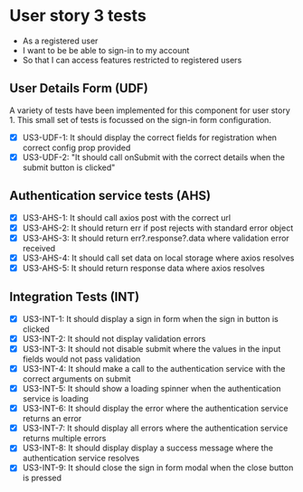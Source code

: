 # User story 3 tests

- As a registered user
- I want to be be able to sign-in to my account
- So that I can access features restricted to registered users

## User Details Form (UDF)

A variety of tests have been implemented for this component for user story 1. This small set of tests is focussed on the sign-in form configuration.

- [x] US3-UDF-1: It should display the correct fields for registration when correct config prop provided
- [x] US3-UDF-2: "It should call onSubmit with the correct details when the submit button is clicked"

## Authentication service tests (AHS)

- [x] US3-AHS-1: It should call axios post with the correct url
- [x] US3-AHS-2: It should return err if post rejects with standard error object
- [x] US3-AHS-3: It should return err?.response?.data where validation error received
- [x] US3-AHS-4: It should call set data on local storage where axios resolves
- [x] US3-AHS-5: It should return response data where axios resolves

## Integration Tests (INT)

- [x] US3-INT-1: It should display a sign in form when the sign in button is clicked
- [x] US3-INT-2: It should not display validation errors
- [x] US3-INT-3: It should not disable submit where the values in the input fields would not pass validation
- [x] US3-INT-4: It should make a call to the authentication service with the correct arguments on submit
- [x] US3-INT-5: It should show a loading spinner when the authentication service is loading
- [x] US3-INT-6: It should display the error where the authentication service returns an error
- [x] US3-INT-7: It should display all errors where the authentication service returns multiple errors
- [x] US3-INT-8: It should display display a success message where the authentication service resolves
- [x] US3-INT-9: It should close the sign in form modal when the close button is pressed

